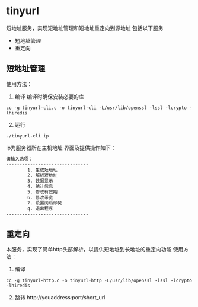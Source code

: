 # tinyurl
短地址服务，实现短地址管理和短地址重定向到源地址
包括以下服务
- 短地址管理
- 重定向
## 短地址管理
使用方法：
1. 编译
编译时确保安装必要的库
```shell
cc -g tinyurl-cli.c -o tinyurl-cli -L/usr/lib/openssl -lssl -lcrypto -lhiredis
```
2. 运行
```shell
./tinyurl-cli ip
```
ip为服务器所在主机地址
界面及提供操作如下：
```txt
请输入选项：
-------------------------------
        1. 生成短地址
        2. 解析短地址
        3. 数据显示
        4. 统计信息
        5. 修改有效期
        6. 修改带宽
        7. 设置阅后即焚
        q. 退出程序
-------------------------------
```
## 重定向
本服务，实现了简单http头部解析，以提供短地址到长地址的重定向功能
使用方法：
1. 编译
```shell
cc -g tinyurl-http.c -o tinyurl-http -L/usr/lib/openssl -lssl -lcrypto -lhiredis
```
2. 跳转
http://youaddress:port/short_url
